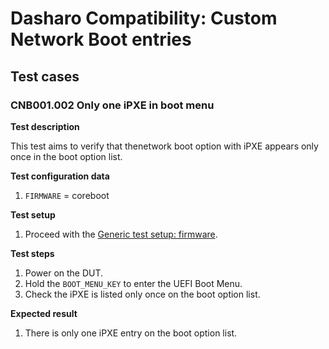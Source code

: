 # Dasharo Compatibility: Custom Network Boot entries

## Test cases

### CNB001.002 Only one iPXE in boot menu

**Test description**

This test aims to verify that thenetwork boot option with iPXE appears only
once in the boot option list.

**Test configuration data**

1. `FIRMWARE` = coreboot

**Test setup**

1. Proceed with the
    [Generic test setup: firmware](../../generic-test-setup#firmware).

**Test steps**

1. Power on the DUT.
1. Hold the `BOOT_MENU_KEY` to enter the UEFI Boot Menu.
1. Check the iPXE is listed only once on the boot option list.

**Expected result**

1. There is only one iPXE entry on the boot option list.
